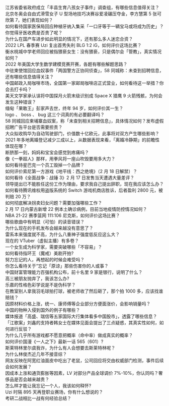 江苏省委省政府成立「丰县生育八孩女子事件」调查组，有哪些信息值得关注？  
北京冬奥会自由式滑雪女子 U 型场地技巧决赛谷爱凌碾压夺金，李方慧第 5 张可欣第 7，她们表现如何？  
如何看待国家医保局回应种植牙纳入集采「一口牙等于一辆宝马或将成为历史」？你觉得牙医收费是否贵了呢？  
为什么在国产车进步如此明显的情况下，还有那么多人迷恋合资？  
2022 LPL 春季赛 Uzi 复出首秀失利 BLG 1:2 iG，如何评价这场比赛？  
衡水桃城中学老师回应被指猥亵女生：没有猥亵，只是偶尔会「管教」，真实情况如何？  
2022 年美国大学生数学建模竞赛开赛，各题有哪些解题思路？  
中驻柬使馆回应血奴事件「两国警方正协同侦查」，58 同城称：未查到招聘信息，还有哪些信息值得关注？  
中国邮政入局咖啡市场，全国第一家邮局咖啡店正式营业，如何看待这一举措？你会去打卡吗？  
美天文学家承认误将中国探月火箭末级识别成 Space X 猎鹰 9 火箭残骸，为何会发生这种错误？  
缅甸「果敢王」彭家声去世，终年 94 岁，如何评价其一生？  
logo 、 boss 、 bug 这三个词真的有必要翻译吗？  
58 同城回应柬埔寨血奴案，称「未查到相关招聘信息」，具体情况如何？发布虚假招聘广告平台是否需要担责？  
大众拟收购华为自动驾驶部门，价值数十亿欧元，此事将对双方产生哪些影响？  
2021 年多地离婚登记减少三成以上，从数据表现来看，「离婚冷静期」的前瞻性体现在哪？  
断脐那一刻，妈妈和宝宝会感觉到疼痛吗？  
像《一拳超人》那样，用拳风将一座山吹毁要用多大力？  
如何看待星巴克一个员工毁掉一个品牌？  
如何评价索尼第一方游戏《地平线：西之绝境》（2 月 18 日解禁）？  
如何看待《全面战争：战锤 3》2 月 17 日发售当天遭遇大量差评？  
领导提出已不能胜任这份工作为理由，要求我自己提出辞职，现在我应该怎么办？  
如何看待腾讯维权用盗版系统的 Switch 游戏机商店胜诉，后者盈利 2800 元，被判赔 20 万？  
如何彻底解决拐卖妇女问题？需要加强哪些工作？  
2 月 17 日内蒙古新增 22 例本土确诊病例，目前当地疫情防控情况如何？  
NBA 21-22 赛季篮网 111:106 尼克斯，如何评价这场比赛？  
哪些歌曲中有明显（可怕）的读音错误？  
为什么现在的手机发布会越来越没有意思了？  
雷系本来强度就不高，为什么八重神子强度低反应这么大？  
现在的 VTuber（虚拟主播）有多卷？  
一个女生成为科学家，需要突破哪些「不容易」？  
如何看待指环王（魔戒）美剧开拍?  
努力忘记的人，再想起的时候会难受吗？  
你怎么看待关于“忘记「原谅」那些伤害你的人或事？  
中国财富管理能力百强机构公布，前十名里 9 家是银行，说明了什么？  
高三被朋友抛弃了，我该怎么办?  
乐嘉的性格色彩学说是不是伪科学？  
在教室别人拿我羽毛球拍打球，被老师收了然后砸了，那个拍 1000 多，应该找谁赔钱？  
因原材料价格上涨，统一、康师傅等企业部分方便面涨价，会影响销量吗？  
中国的物种入侵到国外的例子有哪些？  
媒体报道「高盛、瑞信等五家国际大行集体看多中国股市」，透露了哪些信息？  
「江歌案」刘鑫的支持者韩女士在媒体见面会提出了三点疑惑，其真实性如何，如何进行反驳？  
为什么几乎所有游戏都不愿意把概率（命中率）做成真实的概率？  
如何评价国漫《一人之下》最新一话 565（601）?  
斯莱特林里尔虞我诈，为什么有人会想要去斯莱特林呢？  
为什么林俊杰近几年不接音综？  
网友反映在阿宽红油面皮中吃出了老鼠，公司回应将交由权威部门检测，事件后续会如何发展？  
因成本上涨和通货膨胀等因素，LV 对部分产品全球调价 7%-10%，你认同吗？奢侈品是否会越来越贵？  
怎么样才能让我忘记一个人，我该如何释怀?  
Uzi 时隔 895 天再登职业赛场，你有什么想说的？  
考研二战相比一战有何经验总结？  
